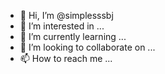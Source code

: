 - 👋 Hi, I’m @simplesssbj
- 👀 I’m interested in ...
- 🌱 I’m currently learning ...
- 💞️ I’m looking to collaborate on ...
- 📫 How to reach me ...

<!---
simplesssbj/simplesssbj is a ✨ special ✨ repository because its `README.md` (this file) appears on your GitHub profile.
You can click the Preview link to take a look at your changes.
--->
